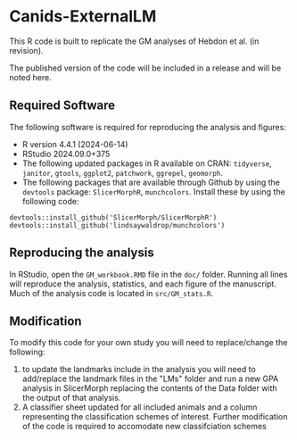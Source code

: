 # Canids-ExternalLM

This R code is built to replicate the GM analyses of Hebdon et al. (in revision).

The published version of the code will be included in a release and will be noted here. 

## Required Software

The following software is required for reproducing the analysis and figures: 

 - R version 4.4.1 (2024-06-14)
 - RStudio 2024.09.0+375
 - The following updated packages in R available on CRAN: `tidyverse`, `janitor`, `gtools`, `ggplot2`, 
 `patchwork`, `ggrepel`, `geomorph`.
 - The following packages that are available through Github by using the `devtools` package: 
 `SlicerMorphR`, `munchcolors`. Install these by using the following code: 

```
devtools::install_github('SlicerMorph/SlicerMorphR')
devtools::install_github('lindsaywaldrop/munchcolors')
```

## Reproducing the analysis

In RStudio, open the `GM_workbook.RMD` file in the `doc/` folder. Running all lines 
will reproduce the analysis, statistics, and each figure of the manuscript. Much of
the analysis code is located in `src/GM_stats.R`.

## Modification

To modify this code for your own study you will need to replace/change the following:

 1. to update the landmarks include in the analysis you will need to add/replace the landmark files in the "LMs" folder and run a new GPA analysis in SlicerMorph replacing the contents of the Data folder with the output of that analysis.
 2. A classifier sheet updated for all included animals and a column representing the classification schemes of interest. Further modification of the code is required to accomodate new classifciation schemes 
